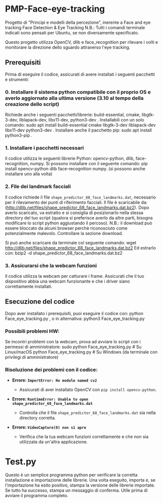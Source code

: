 # PMP-Face-eye-tracking
Progetto di "Principi e modelli della percezione", inerente a Face and eye tracking
Face Detection & Eye Tracking
N.B.: Tutti i comandi terminale indicati sono pensati per Ubuntu, se non diversamente specificato.

Questo progetto utilizza OpenCV, dlib e face_recognition per rilevare i volti e monitorare la direzione dello sguardo attraverso l'eye tracking.

## Prerequisiti
Prima di eseguire il codice, assicurati di avere installati i seguenti pacchetti e strumenti:

### 0. Installare il sistema python compatibile con il proprio OS e averlo aggiornato alla ultima versione (3.10 al tempo della creazione dello script)
Richiede anche i seguenti pacchetti/librerie: build-essential, cmake, libgtk-3-dev, liblapack-dev, libx11-dev, python3-dev .
Installabili con un solo comando: sudo apt install build-essential cmake libgtk-3-dev liblapack-dev libx11-dev python3-dev .
Installare anche il pacchetto pip: sudo apt install python3-pip .

### 1. Installare i pacchetti necessari
Il codice utilizza le seguenti librerie Python: opencv-python, dlib, face-recognition, numpy.
Si possono installare con il seguente comando: pip install opencv-python dlib face-recognition numpy.
(si possono anche installare uno alla volta)

### 2. File dei landmark facciali
Il codice richiede il file `shape_predictor_68_face_landmarks.dat`, necessario per il rilevamento dei punti di riferimento facciali.
Il file è scaricabile da: (http://dlib.net/files/shape_predictor_68_face_landmarks.dat.bz2). Dopo averlo scaricato, va estratto e si consiglia di posizionarlo nella stessa directory del tuo script (qualora si preferisce averlo da altre parti, bisogna modificare lo script python aggiustando il percoso).
N.B.: il download può essere bloccato da alcuni browser perchè riconosciuto come potenzialmente malevolo. Controllare la sezione download.

Si può anche scaricare da terminale col seguente comando: wget http://dlib.net/files/shape_predictor_68_face_landmarks.dat.bz2
Ed estrarlo con: bzip2 -d shape_predictor_68_face_landmarks.dat.bz2

### 3. Assicurarsi che la webcam funzioni
Il codice utilizza la webcam per catturare i frame. Assicurati che il tuo dispositivo abbia una webcam funzionante e che i driver siano correttamente installati.

## Esecuzione del codice
Dopo aver installato i prerequisiti, puoi eseguire il codice con: python Face_eye_tracking.py , o in alternativa: python3 Face_eye_tracking.py

### Possibili problemi HW:
Se incontri problemi con la webcam, prova ad avviare lo script con i permessi di amministratore:
sudo python Face_eye_tracking.py  # Su Linux/macOS
python Face_eye_tracking.py       # Su Windows (da terminale con privilegi di amministratore)

### Risoluzione dei problemi con il codice:

- **Errore: `ImportError: No module named cv2`**
  - Assicurati di aver installato OpenCV con `pip install opencv-python`.

- **Errore: `RuntimeError: Unable to open shape_predictor_68_face_landmarks.dat`**
  - Controlla che il file `shape_predictor_68_face_landmarks.dat` sia nella directory corretta.

- **Errore: `VideoCapture(0) non si apre`**
  - Verifica che la tua webcam funzioni correttamente e che non sia utilizzata da un'altra applicazione.

# Test.py
Questo è un semplice programma python per verificare la corretta installazione e importazione delle librerie.
Una volta eseguito, importa e, se l'importazione ha esito positivo, stampa la versione delle librerie importate. Se tutto ha successo, stampa un messaggio di conferma.
Utile prima di avviare il programma completo.
